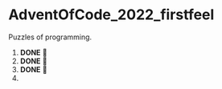# AdventOfCode_2022_firstfeel
Puzzles of programming.
1. __DONE__ 🎉
2. __DONE__ 🌟
3. __DONE__ 🎄
4. 
